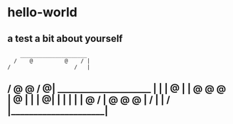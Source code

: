 # hello-world
a test
a bit about yourself
--------------------------------
        _____________________
      /    @          @    / |
    /                    /   |
  /    @           @   /    @|
 _____________________       |
|                     | @    |
|    @     @     @    |   @  |
|                     |     @|
|                     |      |
|                     | @   /
|    @     @     @    |   /
|                     | /
|_____________________|
--------------------------------
